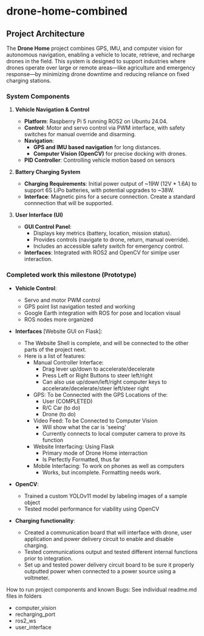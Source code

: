 # drone-home-combined
## Project Architecture

The **Drone Home** project combines GPS, IMU, and computer vision for autonomous navigation, enabling a vehicle to locate, retrieve, and recharge drones in the field. This system is designed to support industries where drones operate over large or remote areas—like agriculture and emergency response—by minimizing drone downtime and reducing reliance on fixed charging stations.

### System Components

1. **Vehicle Navigation & Control**
   - **Platform**: Raspberry Pi 5 running ROS2 on Ubuntu 24.04.
   - **Control**: Motor and servo control via PWM interface, with safety switches for manual override and disarming.
   - **Navigation**:
     - **GPS and IMU based navigation** for long distances.
     - **Computer Vision (OpenCV)** for precise docking with drones.
   - **PID Controller**: Controlling vehicle motion based on sensors

2. **Battery Charging System**
   - **Charging Requirements**: Initial power output of ~19W (12V * 1.6A) to support 6S LiPo batteries, with potential upgrades to ~38W.
   - **Interface**: Magnetic pins for a secure connection. Create a standard connnection that will be supported.

3. **User Interface (UI)**
   - **GUI Control Panel**:
     - Displays key metrics (battery, location, mission status).
     - Provides controls (navigate to drone, return, manual override).
     - Includes an accessible safety switch for emergency control.
   - **Interfaces**: Integrated with ROS2 and OpenCV for simlpe user interaction.

### Completed work this milestone (Prototype)
- **Vehicle Control**:
     - Servo and motor PWM control
     - GPS point list navigation tested and working
     - Google Earth integration with ROS for pose and location visual
     - ROS nodes more organized
- **Interfaces** [Website GUI on Flask]:
  - The Website Shell is complete, and will be connected to the other parts of the project next.
  - Here is a list of features:
     - Manual Controller Interface:
        -    Drag lever up/down to accelerate/decelerate
        -    Press Left or Right Buttons to steer left/right
        -    Can also use up/down/left/right computer keys to accelerate/decelerate/steer left/steer right
     - GPS: To be Connected with the GPS Locations of the:
        -    User (COMPLETED)
        -    R/C Car (to do)
        -    Drone (to do)
     - Video Feed: To be Connected to Computer Vision
        -    Will show what the car is 'seeing'
        -    Currently connects to local computer camera to prove its function
     - Website Interfacing: Using Flask
        -    Primary mode of Drone Home interraction
        -    Is Perfectly Formatted, thus far
     - Mobile Interfacing: To work on phones as well as computers
        -    Works, but incomplete. Formatting needs work.
       
- **OpenCV**:
     - Trained a custom YOLOv11 model by labeling images of a sample object
     - Tested model performance for viability using OpenCV
- **Charging functionality**:
     - Created a communication board that will interface with drone, user application and power             delivery circuit to enable and disable charging.
     - Tested communications output and tested different internal functions prior to integration.
     - Set up and tested power delivery circuit board to be sure it properly outputted power when          connected to a power source using a voltmeter.

How to run project components and known Bugs:
See individual readme.md files in folders
- computer_vision
- recharging_port
- ros2_ws
- user_interface

